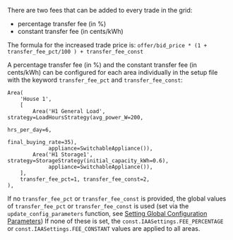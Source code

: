 There are two fees that can be added to every trade in the grid:

- percentage transfer fee (in %) 
- constant transfer fee (in cents/kWh)

The formula for the increased trade price is: `offer/bid_price * (1 + transfer_fee_pct/100 ) + transfer_fee_const`

A percentage transfer fee (in %) and the constant transfer fee (in cents/kWh) can be configured for each area individually in the setup file with the keyword `transfer_fee_pct` and `transfer_fee_const`:

```
Area(
    'House 1',
    [
        Area('H1 General Load', strategy=LoadHoursStrategy(avg_power_W=200,
                                                           hrs_per_day=6,
                                                           final_buying_rate=35),
             appliance=SwitchableAppliance()),
        Area('H1 Storage1', strategy=StorageStrategy(initial_capacity_kWh=0.6),
             appliance=SwitchableAppliance()),
    ],
    transfer_fee_pct=1, transfer_fee_const=2,
),
```

If no `transfer_fee_pct` or `transfer_fee_const` is provided, the global values of `transfer_fee_pct` or `transfer_fee_const` is used (set via the `update_config_parameters` function, see [Setting Global Configuration Parameters](change-global-sim-settings.md))
If none of these is set, the `const.IAASettings.FEE_PERCENTAGE` or `const.IAASettings.FEE_CONSTANT` values are applied to all areas.